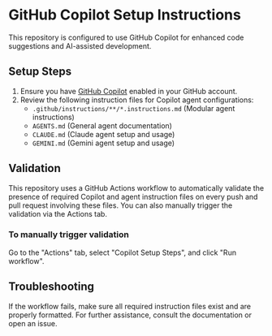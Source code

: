 # GitHub Copilot Setup Instructions

This repository is configured to use GitHub Copilot for enhanced code suggestions and AI-assisted development.

## Setup Steps

1. Ensure you have [GitHub Copilot](https://docs.github.com/en/copilot) enabled in your GitHub account.
2. Review the following instruction files for Copilot agent configurations:
   - `.github/instructions/**/*.instructions.md` (Modular agent instructions)
   - `AGENTS.md` (General agent documentation)
   - `CLAUDE.md` (Claude agent setup and usage)
   - `GEMINI.md` (Gemini agent setup and usage)

## Validation

This repository uses a GitHub Actions workflow to automatically validate the presence of required Copilot and agent instruction files on every push and pull request involving these files. You can also manually trigger the validation via the Actions tab.

### To manually trigger validation
Go to the "Actions" tab, select "Copilot Setup Steps", and click "Run workflow".

## Troubleshooting

If the workflow fails, make sure all required instruction files exist and are properly formatted. For further assistance, consult the documentation or open an issue.
